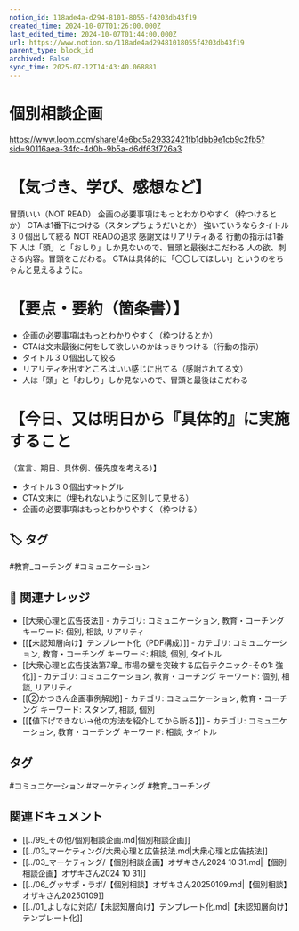 ```yaml
---
notion_id: 118ade4a-d294-8101-8055-f4203db43f19
created_time: 2024-10-07T01:26:00.000Z
last_edited_time: 2024-10-07T01:44:00.000Z
url: https://www.notion.so/118ade4ad29481018055f4203db43f19
parent_type: block_id
archived: False
sync_time: 2025-07-12T14:43:40.068881
---
```


# 個別相談企画

https://www.loom.com/share/4e6bc5a29332421fb1dbb9e1cb9c2fb5?sid=90116aea-34fc-4d0b-9b5a-d6df63f726a3
# 【気づき、学び、感想など】
冒頭いい（NOT READ）
企画の必要事項はもっとわかりやすく（枠つけるとか）
CTAは1番下につける（スタンプちょうだいとか）
強いていうならタイトル３０個出して絞る
NOT READの追求
感謝文はリアリティある
行動の指示は1番下
人は「頭」と「おしり」しか見ないので、冒頭と最後はこだわる
人の欲、刺さる内容。冒頭をこだわる。
CTAは具体的に「〇〇してほしい」というのをちゃんと見えるように。
# 【要点・要約（箇条書）】
- 企画の必要事項はもっとわかりやすく（枠つけるとか）
- CTAは文末最後に何をして欲しいのかはっきりつける（行動の指示）
- タイトル３０個出して絞る
- リアリティを出すところはいい感じに出てる（感謝されてる文）
- 人は「頭」と「おしり」しか見ないので、冒頭と最後はこだわる
# 【今日、又は明日から『具体的』に実施すること
（宣言、期日、具体例、優先度を考える）】
- タイトル３０個出す→トグル
- CTA文末に（埋もれないように区別して見せる）
- 企画の必要事項はもっとわかりやすく（枠つける）

## 🏷️ タグ
#教育_コーチング #コミュニケーション

## 🔗 関連ナレッジ
- [[大衆心理と広告技法]] - カテゴリ: コミュニケーション, 教育・コーチング キーワード: 個別, 相談, リアリティ
- [[【未認知層向け】テンプレート化（PDF構成）]] - カテゴリ: コミュニケーション, 教育・コーチング キーワード: 相談, 個別, タイトル
- [[大衆心理と広告技法第7章_ 市場の壁を突破する広告テクニック-その1: 強化]] - カテゴリ: コミュニケーション, 教育・コーチング キーワード: 個別, 相談, リアリティ
- [[②かつきん企画事例解説]] - カテゴリ: コミュニケーション, 教育・コーチング キーワード: スタンプ, 相談, 個別
- [[【値下げできない→他の方法を紹介してから断る】]] - カテゴリ: コミュニケーション, 教育・コーチング キーワード: 相談, タイトル


## タグ

#コミュニケーション #マーケティング #教育_コーチング 

## 関連ドキュメント

- [[../99_その他/個別相談企画.md|個別相談企画]]
- [[../03_マーケティング/大衆心理と広告技法.md|大衆心理と広告技法]]
- [[../03_マーケティング/【個別相談企画】オザキさん2024 10 31.md|【個別相談企画】オザキさん2024 10 31]]
- [[../06_グッサポ・ラボ/【個別相談】オザキさん20250109.md|【個別相談】オザキさん20250109]]
- [[../01_よしなに対応/【未認知層向け】テンプレート化.md|【未認知層向け】テンプレート化]]
